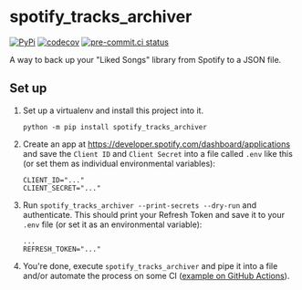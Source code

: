 # spotify_tracks_archiver
[![PyPi](https://img.shields.io/pypi/v/spotify-tracks-archiver.svg)](https://pypi.python.org/pypi/spotify_tracks_archiver/)
[![codecov](https://codecov.io/gh/keller00/spotify-tracks-archiver/branch/main/graph/badge.svg?token=A2QLP6KRG0)](https://codecov.io/gh/keller00/spotify-tracks-archiver)
[![pre-commit.ci status](https://results.pre-commit.ci/badge/github/keller00/spotify-tracks-archiver/main.svg)](https://results.pre-commit.ci/latest/github/keller00/spotify-tracks-archiver/main)

A way to back up your "Liked Songs" library from Spotify to a JSON file.

## Set up

1. Set up a virtualenv and install this project into it.
    ```console
    python -m pip install spotify_tracks_archiver
    ```

2. Create an app at https://developer.spotify.com/dashboard/applications and save the `Client ID` and `Client Secret` into a file called `.env` like this (or set them as individual environmental variables):
    ```
    CLIENT_ID="..."
    CLIENT_SECRET="..."
    ```

3. Run `spotify_tracks_archiver --print-secrets --dry-run` and authenticate. This should print your Refresh Token and save it to your `.env` file (or set it as an environmental variable):
    ```
    ...
    REFRESH_TOKEN="..."
    ```

4. You're done, execute `spotify_tracks_archiver` and pipe it into a file and/or automate the process on some CI ([example on GitHub Actions](https://github.com/keller00/spotify-tracks-archiver-action)).
